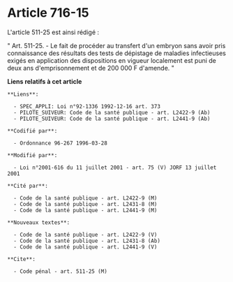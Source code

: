 # Article 716-15

L'article 511-25 est ainsi rédigé :

" Art. 511-25. - Le fait de procéder au transfert d'un embryon sans avoir pris connaissance des résultats des tests de
dépistage de maladies infectieuses exigés en application des dispositions en vigueur localement est puni de deux ans
d'emprisonnement et de 200 000 F d'amende. "

**Liens relatifs à cet article**

	**Liens**:

	  - SPEC_APPLI: Loi n°92-1336 1992-12-16 art. 373
	  - PILOTE_SUIVEUR: Code de la santé publique - art. L2422-9 (Ab)
	  - PILOTE_SUIVEUR: Code de la santé publique - art. L2441-9 (Ab)

	**Codifié par**:

	  - Ordonnance 96-267 1996-03-28

	**Modifié par**:

	  - Loi n°2001-616 du 11 juillet 2001 - art. 75 (V) JORF 13 juillet 2001

	**Cité par**:

	  - Code de la santé publique - art. L2422-9 (M)
	  - Code de la santé publique - art. L2431-8 (M)
	  - Code de la santé publique - art. L2441-9 (M)

	**Nouveaux textes**:

	  - Code de la santé publique - art. L2422-9 (V)
	  - Code de la santé publique - art. L2431-8 (Ab)
	  - Code de la santé publique - art. L2441-9 (V)

	**Cite**:

	  - Code pénal - art. 511-25 (M)
